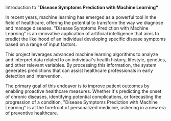 Introduction to  ****"Disease Symptoms Prediction with Machine Learning“****

 In recent years, machine learning has emerged as a powerful tool in the field of healthcare, offering the potential to transform the way we diagnose and manage diseases. 
"Disease Symptoms Prediction with Machine Learning" is an innovative application of artificial intelligence that aims to predict the likelihood of an individual developing
specific disease symptoms based on a range of input factors.

This project leverages advanced machine learning algorithms to analyze and interpret data related to an individual's health history, lifestyle, genetics, and other relevant variables.
By processing this information, the system generates predictions that can assist healthcare professionals in early detection and intervention.

The primary goal of this endeavor is to improve patient outcomes by enabling proactive healthcare measures.
Whether it's predicting the onset of chronic diseases, identifying potential complications, or forecasting the progression of a condition, 
"Disease Symptoms Prediction with Machine Learning" is at the forefront of personalized medicine, ushering in a new era of preventive healthcare.
